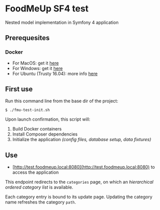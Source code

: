 # FoodMeUp SF4 test
Nested model implementation in Symfony 4 application

## Prerequesites
### Docker
- For MacOS: get it [here](https://store.docker.com/editions/community/docker-ce-desktop-mac)
- For Windows: get it [here](https://store.docker.com/editions/community/docker-ce-desktop-windows)
- For Ubuntu (Trusty 16.04): more info [here](https://store.docker.com/editions/community/docker-ce-server-ubuntu)

## First use
Run this command line from the base dir of the project:
```
$ ./fmu-test-init.sh
```

Upon launch confirmation, this script will:
1. Build Docker containers
2. Install Composer dependencies
3. Initialize the application _(config files, database setup, data fixtures)_

## Use

- [http://test.foodmeup.local:8080](http://test.foodmeup.local:8080) to access the application

This endpoint redirects to the `categories` page, on which an _hierarchical ordered category list_ is available.

Each category entry is bound to its update page. Updating the category name refreshes the category `path`.
